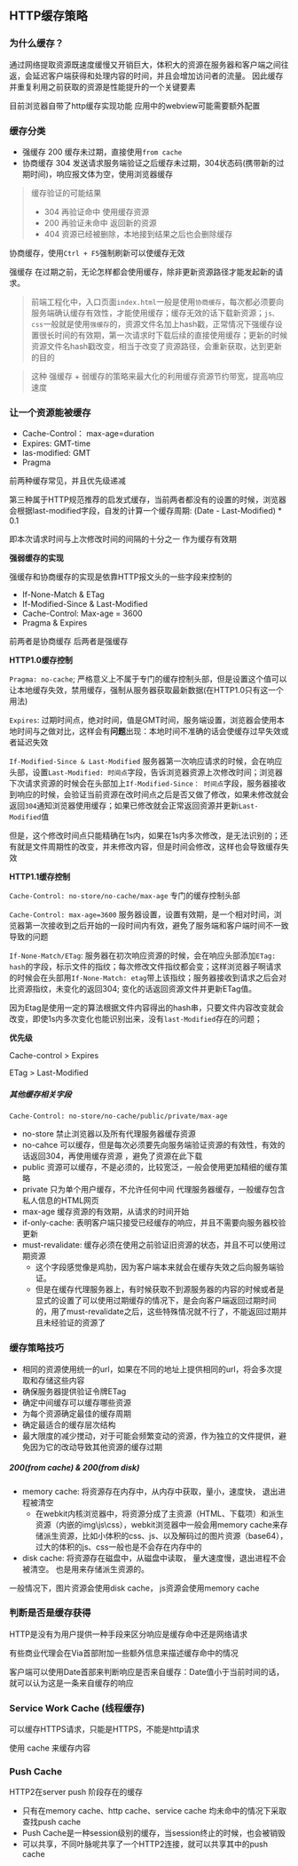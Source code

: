 ## HTTP缓存策略

### 为什么缓存？

通过网络提取资源既速度缓慢又开销巨大，体积大的资源在服务器和客户端之间往返，会延迟客户端获得和处理内容的时间，并且会增加访问者的流量。 因此缓存并重复利用之前获取的资源是性能提升的一个关键要素

目前浏览器自带了http缓存实现功能
应用中的webview可能需要额外配置

### 缓存分类

+ 强缓存 200 缓存未过期，直接使用`from cache`
+ 协商缓存 304 发送请求服务端验证之后缓存未过期，304状态码(携带新的过期时间)，响应报文体为空，使用浏览器缓存

> 缓存验证的可能结果
>
> + 304 再验证命中 使用缓存资源
> + 200 再验证未命中  返回新的资源
> + 404 资源已经被删除，本地接到结果之后也会删除缓存

协商缓存，使用`Ctrl + F5`强制刷新可以使缓存无效

强缓存 在过期之前，无论怎样都会使用缓存，除非更新资源路径才能发起新的请求。

> 前端工程化中，入口页面`index.html`一般是使用`协商缓存`，每次都必须要向服务端确认缓存有效性，才能使用缓存；缓存无效的话下载新资源；`js、css`一般就是使用`强缓存`的，资源文件名加上hash戳，正常情况下强缓存设置很长时间的有效期，第一次请求时下载后续的直接使用缓存；更新的时候资源文件名hash戳改变，相当于改变了资源路径，会重新获取，达到更新的目的  

> 这种 强缓存 + 弱缓存的策略来最大化的利用缓存资源节约带宽，提高响应速度

### 让一个资源能被缓存

+ Cache-Control： max-age=duration
+ Expires: GMT-time
+ las-modified: GMT
+ Pragma

前两种缓存常见，并且优先级递减

第三种属于HTTP规范推荐的启发式缓存，当前两者都没有的设置的时候，浏览器会根据last-modified字段，自发的计算一个缓存周期:
(Date - Last-Modified) * 0.1

即本次请求时间与上次修改时间的间隔的十分之一 作为缓存有效期

**强弱缓存的实现**

强缓存和协商缓存的实现是依靠HTTP报文头的一些字段来控制的

+ If-None-Match & ETag
+ If-Modified-Since & Last-Modified
+ Cache-Control:  Max-age = 3600
+ Pragma & Expires

前两者是协商缓存
后两者是强缓存

**HTTP1.0缓存控制**

`Pragma: no-cache`;  严格意义上不属于专门的缓存控制头部，但是设置这个值可以让本地缓存失效，禁用缓存，强制从服务器获取最新数据(在HTTP1.0只有这一个用法)

`Expires`: 过期时间点，绝对时间，值是GMT时间，服务端设置，浏览器会使用本地时间与之做对比，这样会有**问题**出现：本地时间不准确的话会使缓存过早失效或者延迟失效

`If-Modified-Since & Last-Modified` 服务器第一次响应请求的时候，会在响应头部，设置`Last-Modified: 时间点`字段，告诉浏览器资源上次修改时间；浏览器下次请求资源的时候会在头部加上`If-Modified-Since： 时间点`字段，服务器接收到响应的时候，会验证当前资源在改时间点之后是否又做了修改，如果未修改就会返回`304`通知浏览器使用缓存；如果已修改就会正常返回资源并更新`Last-Modified`值

但是，这个修改时间点只能精确在1s内，如果在1s内多次修改，是无法识别的；还有就是文件周期性的改变，并未修改内容，但是时间会修改，这样也会导致缓存失效

**HTTP1.1缓存控制**

`Cache-Control: no-store/no-cache/max-age` 专门的缓存控制头部

`Cache-Control: max-age=3600` 服务器设置，设置有效期，是一个相对时间，浏览器第一次接收到之后开始的一段时间内有效，避免了服务端和客户端时间不一致导致的问题

`If-None-Match/ETag`: 服务器在初次响应资源的时候，会在响应头部添加`ETag: hash`的字段，标示文件的指纹；每次修改文件指纹都会变；这样浏览器子啊请求的时候会在头部用`If-None-Match: etag`带上该指纹；服务器接收到请求之后会对比资源指纹，未变化的返回304; 变化的话返回资源文件并更新ETag值。  

因为Etag是使用一定的算法根据文件内容得出的hash串，只要文件内容改变就会改变，即使1s内多次变化也能识别出来，没有`last-Modified`存在的问题；

**优先级**

Cache-control > Expires

ETag > Last-Modified

##### 其他缓存相关字段

`Cache-Control: no-store/no-cache/public/private/max-age`

+ no-store  禁止浏览器以及所有代理服务器缓存资源
+ no-cahce  可以缓存，但是每次必须要先向服务端验证资源的有效性，有效的话返回304，再使用缓存资源 ，避免了资源在此下载
+ public 资源可以缓存，不是必须的，比较宽泛，一般会使用更加精细的缓存策略
+ private 只为单个用户缓存，不允许任何中间 代理服务器缓存，一般缓存包含私人信息的HTML网页
+ max-age 缓存资源的有效期，从请求的时间开始
+ if-only-cache: 表明客户端只接受已经缓存的响应，并且不需要向服务器校验更新
+ must-revalidate: 缓存必须在使用之前验证旧资源的状态，并且不可以使用过期资源
  + 这个字段感觉像是鸡肋，因为客户端本来就会在缓存失效之后向服务端验证。
  + 但是在缓存代理服务器上，有时候获取不到源服务器的内容的时候或者是显式的设置了可以使用过期缓存的情况下，是会向客户端返回过期时间的，用了must-revalidate之后，这些特殊情况就不行了，不能返回过期并且未经验证的资源了

### 缓存策略技巧

+ 相同的资源使用统一的url，如果在不同的地址上提供相同的url，将会多次提取和存储这些内容
+ 确保服务器提供验证令牌ETag
+ 确定中间缓存可以缓存哪些资源
+ 为每个资源确定最佳的缓存周期
+ 确定最适合的缓存层次结构
+ 最大限度的减少搅动，对于可能会频繁变动的资源，作为独立的文件提供，避免因为它的改动导致其他资源的缓存过期

##### 200(from cache) & 200(from disk)

+ memory cache: 将资源存在内存中，从内存中获取，量小，速度快， 退出进程被清空
  + 在webkit内核浏览器中，将资源分成了主资源（HTML、下载项）和派生资源（内嵌的img\js\css），webkit浏览器中一般会用memory cache来存储派生资源，比如小体积的css、js、以及解码过的图片资源（base64），过大的体积的js、css一般也是不会存在内存中的
+ disk cache: 将资源存在磁盘中，从磁盘中读取， 量大速度慢，退出进程不会被清空。 也是用来存储派生资源的。

一般情况下，图片资源会使用disk cache， js资源会使用memory cache

### 判断是否是缓存获得

HTTP是没有为用户提供一种手段来区分响应是缓存命中还是网络请求

有些商业代理会在Via首部附加一些额外信息来描述缓存命中的情况

客户端可以使用Date首部来判断响应是否来自缓存：Date值小于当前时间的话，就可以认为这是一条来自缓存的响应

### Service Work Cache (线程缓存)

可以缓存HTTPS请求，只能是HTTPS，不能是http请求

使用 cache 来缓存内容

### Push Cache

HTTP2在server push 阶段存在的缓存

+ 只有在memory cache、http cache、service cache 均未命中的情况下采取查找push cache
+ Push Cache是一种session级别的缓存，当session终止的时候，也会被销毁
+ 可以共享，不同叶脉呢共享了一个HTTP2连接，就可以共享其中的push cache
